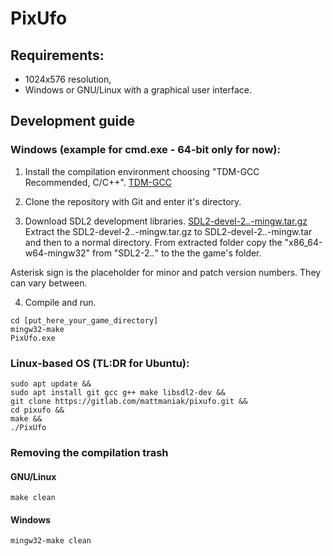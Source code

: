 # PixUfo
## Requirements:
- 1024x576 resolution,
- Windows or GNU/Linux with a graphical user interface.

## Development guide
### Windows (example for cmd.exe - 64-bit only for now):
1. Install the compilation environment choosing "TDM-GCC Recommended, C/C++".
[TDM-GCC](http://tdm-gcc.tdragon.net/)

2. Clone the repository with Git and enter it's directory.

3. Download SDL2 development libraries.
[SDL2-devel-2.*.*-mingw.tar.gz](https://www.libsdl.org/download-2.0.php)
Extract the SDL2-devel-2.*.*-mingw.tar.gz to SDL2-devel-2.*.*-mingw.tar and then
to a normal directory. From extracted folder copy the "x86_64-w64-mingw32" from
"SDL2-2.*.*" to the the game's folder.

Asterisk sign is the placeholder for minor and patch version numbers. They can
vary between.

4. Compile and run.
```
cd [put_here_your_game_directory]
mingw32-make
PixUfo.exe
```

### Linux-based OS (TL:DR for Ubuntu):
```
sudo apt update &&
sudo apt install git gcc g++ make libsdl2-dev &&
git clone https://gitlab.com/mattmaniak/pixufo.git &&
cd pixufo &&
make &&
./PixUfo
```

### Removing the compilation trash
#### GNU/Linux
```
make clean
```
#### Windows
```
mingw32-make clean
```
